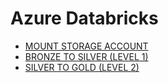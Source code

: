 # Azure Databricks
- <a href="StorageAccMount.ipynb">MOUNT STORAGE ACCOUNT</a>
- <a href="Level 1 Transformation.ipynb">BRONZE TO SILVER (LEVEL 1)</a>
- <a href="Level 2 Transformation.ipynb">SILVER TO GOLD (LEVEL 2)</a>

